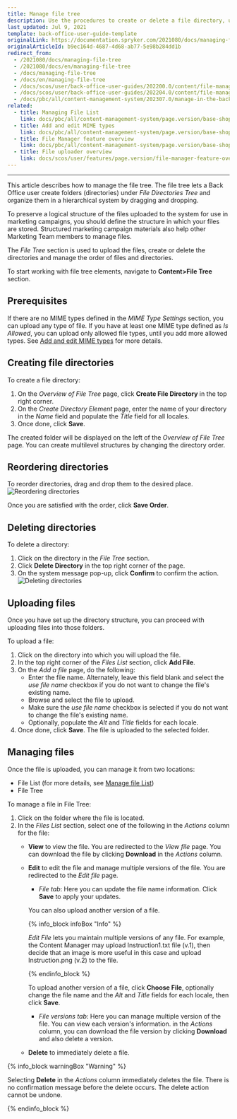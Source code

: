 ```yaml
---
title: Manage file tree
description: Use the procedures to create or delete a file directory, upload media files, change the order for file directories in the Back Office.
last_updated: Jul 9, 2021
template: back-office-user-guide-template
originalLink: https://documentation.spryker.com/2021080/docs/managing-file-tree
originalArticleId: b9ec164d-4687-4d68-ab77-5e98b284dd1b
redirect_from:
  - /2021080/docs/managing-file-tree
  - /2021080/docs/en/managing-file-tree
  - /docs/managing-file-tree
  - /docs/en/managing-file-tree
  - /docs/scos/user/back-office-user-guides/202200.0/content/file-manager/managing-file-tree.html
  - /docs/scos/user/back-office-user-guides/202204.0/content/file-manager/managing-file-tree.html  
  - /docs/pbc/all/content-management-system/202307.0/manage-in-the-back-office/manage-file-tree.html  
related:
  - title: Managing File List
    link: docs/pbc/all/content-management-system/page.version/base-shop/manage-in-the-back-office/manage-file-list.html
  - title: Add and edit MIME types
    link: docs/pbc/all/content-management-system/page.version/base-shop/manage-in-the-back-office/add-and-edit-mime-types.html
  - title: File Manager feature overview
    link: docs/pbc/all/content-management-system/page.version/base-shop/file-manager-feature-overview.html
  - title: File uploader overview
    link: docs/scos/user/features/page.version/file-manager-feature-overview/file-uploader.html
---
```

---

This article describes how to manage the file tree. The file tree lets a Back Office user create folders (directories) under *File Directories Tree* and organize them in a hierarchical system by dragging and dropping.

To preserve a logical structure of the files uploaded to the system for use in marketing campaigns, you should define the structure in which your files are stored. Structured marketing campaign materials also help other Marketing Team members to manage files.

The *File Tree* section is used to upload the files, create or delete the directories and manage the order of files and directories.

To start working with file tree elements, navigate to **Content>File Tree** section.


## Prerequisites

If there are no MIME types defined in the *MIME Type Settings* section, you can upload any type of file. If you have at least one MIME type defined as *Is Allowed*, you can upload only allowed file types, until you add more allowed types. See [Add and edit MIME types](/docs/pbc/all/content-management-system/{{page.version}}/base-shop/manage-in-the-back-office/add-and-edit-mime-types.html) for more details.


## Creating file directories

To create a file directory:

1. On the *Overview of File Tree* page, click **Create File Directory** in the top right corner.
2. On the *Create Directory Element* page, enter the name of your directory in the *Name* field and populate the *Title* field for all locales.
3. Once done, click **Save**.

The created folder will be displayed on the left of the *Overview of File Tree* page.
You can create multilevel structures by changing the directory order.

## Reordering directories

To reorder directories, drag and drop them to the desired place.
![Reordering directories](https://spryker.s3.eu-central-1.amazonaws.com/docs/User+Guides/Back+Office+User+Guides/File+Manager/Managing+File+Tree/reordering-directories.gif)

Once you are satisfied with the order, click **Save Order**.

## Deleting directories

To delete a directory:

1. Click on the directory in the *File Tree* section.
2. Click **Delete Directory** in the top right corner of the page.
3. On the system message pop-up, click **Confirm** to confirm the action.
![Deleting directories](https://spryker.s3.eu-central-1.amazonaws.com/docs/pbc/all/digital-asset-management/deleting-directories.png)

## Uploading files

Once you have set up the directory structure, you can proceed with uploading files into those folders.

To upload a file:

1. Click on the directory into which you will upload the file.
2. In the top right corner of the *Files List* section, click **Add File**.
3. On the *Add a file* page, do the following:
    * Enter the file name. Alternately, leave this field blank and select the *use file name* checkbox if you do not want to change the file's existing name.
    * Browse and select the file to upload.
    * Make sure the *use file name* checkbox is selected if you do not want to change the file's existing name.
    * Optionally, populate the *Alt* and *Title* fields for each locale.
4. Once done, click **Save**.
The file is uploaded to the selected folder.



## Managing files

Once the file is uploaded, you can manage it from two locations:

* File List (for more details, see [Manage file List](/docs/pbc/all/content-management-system/{{page.version}}/base-shop/manage-in-the-back-office/manage-file-list.html))
* File Tree

To manage a file in File Tree:

1. Click on the folder where the file is located.
2. In the *Files List* section, select one of the following in the *Actions* column for the file:
    * **View** to view the file. You are redirected to the *View file* page. You can download the file by clicking **Download** in the *Actions* column.

    * **Edit** to edit the file and manage multiple versions of the file. You are redirected to the *Edit file* page.

        * *File tab*: Here you can update the file name information. Click **Save** to apply your updates.

        You can also upload another version of a file.

        {% info_block infoBox "Info" %}

         *Edit File* lets you maintain multiple versions of any file. For example, the Content Manager may upload Instruction1.txt file (v.1), then decide that an image is more useful in this case and upload Instruction.png (v.2) to the file.

        {% endinfo_block %}

        To upload another version of a file, click **Choose File**, optionally change the file name and the *Alt* and *Title* fields for each locale, then click **Save**.

        * *File versions tab*: Here you can manage multiple version of the file. You can view each version's information. in the *Actions* column, you can download the file version by clicking **Download** and also delete a version.

     * **Delete** to immediately delete a file.

{% info_block warningBox "Warning" %}

Selecting **Delete** in the *Actions* column immediately deletes the file. There is no confirmation message before the delete occurs. The delete action cannot be undone.

{% endinfo_block %}
